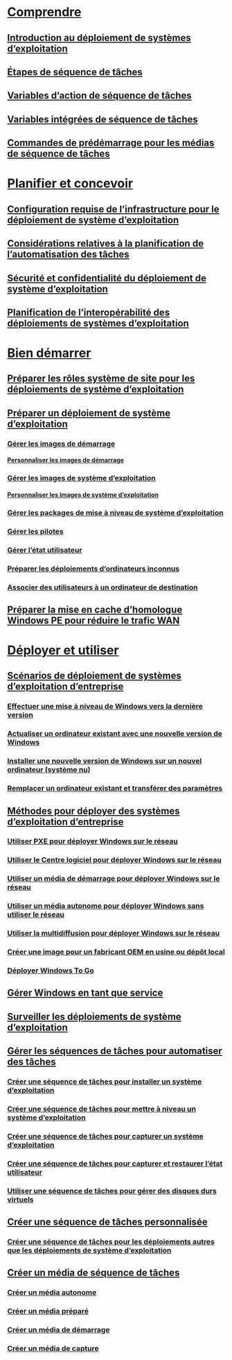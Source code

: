 # [Comprendre](understand/introduction-to-operating-system-deployment.md)
## [Introduction au déploiement de systèmes d’exploitation](understand/introduction-to-operating-system-deployment.md)
## [Étapes de séquence de tâches](understand/task-sequence-steps.md)
## [Variables d’action de séquence de tâches](understand/task-sequence-action-variables.md)
## [Variables intégrées de séquence de tâches](understand/task-sequence-built-in-variables.md)
## [Commandes de prédémarrage pour les médias de séquence de tâches](understand/prestart-commands-for-task-sequence-media.md)

# [Planifier et concevoir](plan-design/infrastructure-requirements-for-operating-system-deployment.md)
## [Configuration requise de l’infrastructure pour le déploiement de système d’exploitation](plan-design/infrastructure-requirements-for-operating-system-deployment.md)
## [Considérations relatives à la planification de l’automatisation des tâches](plan-design/planning-considerations-for-automating-tasks.md)
## [Sécurité et confidentialité du déploiement de système d’exploitation](plan-design/security-and-privacy-for-operating-system-deployment.md)
## [Planification de l’interopérabilité des déploiements de systèmes d’exploitation](plan-design/planning-for-operating-system-deployment-interoperability.md)

# [Bien démarrer](get-started/prepare-site-system-roles-for-operating-system-deployments.md)
## [Préparer les rôles système de site pour les déploiements de système d’exploitation](get-started/prepare-site-system-roles-for-operating-system-deployments.md)
## [Préparer un déploiement de système d’exploitation](get-started/prepare-for-operating-system-deployment.md)
### [Gérer les images de démarrage](get-started/manage-boot-images.md)
#### [Personnaliser les images de démarrage](get-started/customize-boot-images.md)

### [Gérer les images de système d’exploitation](get-started/manage-operating-system-images.md)
#### [Personnaliser les images de système d’exploitation](get-started/customize-operating-system-images.md)

### [Gérer les packages de mise à niveau de système d’exploitation](get-started/manage-operating-system-upgrade-packages.md)
### [Gérer les pilotes](get-started/manage-drivers.md)
### [Gérer l’état utilisateur](get-started/manage-user-state.md)
### [Préparer les déploiements d’ordinateurs inconnus](get-started/prepare-for-unknown-computer-deployments.md)
### [Associer des utilisateurs à un ordinateur de destination](get-started/associate-users-with-a-destination-computer.md)

## [Préparer la mise en cache d’homologue Windows PE pour réduire le trafic WAN](get-started/prepare-windows-pe-peer-cache-to-reduce-wan-traffic.md)

# [Déployer et utiliser](deploy-use/scenarios-to-deploy-enterprise-operating-systems.md)
## [Scénarios de déploiement de systèmes d’exploitation d’entreprise](deploy-use/scenarios-to-deploy-enterprise-operating-systems.md)
### [Effectuer une mise à niveau de Windows vers la dernière version](deploy-use/upgrade-windows-to-the-latest-version.md)
### [Actualiser un ordinateur existant avec une nouvelle version de Windows](deploy-use/refresh-an-existing-computer-with-a-new-version-of-windows.md)
### [Installer une nouvelle version de Windows sur un nouvel ordinateur (système nu)](deploy-use/install-new-windows-version-new-computer-bare-metal.md)
### [Remplacer un ordinateur existant et transférer des paramètres](deploy-use/replace-an-existing-computer-and-transfer-settings.md)

## [Méthodes pour déployer des systèmes d’exploitation d’entreprise](deploy-use/methods-to-deploy-enterprise-operating-systems.md)
### [Utiliser PXE pour déployer Windows sur le réseau](deploy-use/use-pxe-to-deploy-windows-over-the-network.md)
### [Utiliser le Centre logiciel pour déployer Windows sur le réseau](deploy-use/use-software-center-to-deploy-windows-over-the-network.md)
### [Utiliser un média de démarrage pour déployer Windows sur le réseau](deploy-use/use-bootable-media-to-deploy-windows-over-the-network.md)
### [Utiliser un média autonome pour déployer Windows sans utiliser le réseau](deploy-use/use-stand-alone-media-to-deploy-windows-without-using-the-network.md)
### [Utiliser la multidiffusion pour déployer Windows sur le réseau](deploy-use/use-multicast-to-deploy-windows-over-the-network.md)
### [Créer une image pour un fabricant OEM en usine ou dépôt local](deploy-use/create-an-image-for-an-oem-in-factory-or-a-local-depot.md)
### [Déployer Windows To Go](deploy-use/deploy-windows-to-go.md)

## [Gérer Windows en tant que service](deploy-use/manage-windows-as-a-service.md)
## [Surveiller les déploiements de système d’exploitation](deploy-use/monitor-operating-system-deployments.md)

## [Gérer les séquences de tâches pour automatiser des tâches](deploy-use/manage-task-sequences-to-automate-tasks.md)
### [Créer une séquence de tâches pour installer un système d’exploitation](deploy-use/create-a-task-sequence-to-install-an-operating-system.md)
### [Créer une séquence de tâches pour mettre à niveau un système d’exploitation](deploy-use/create-a-task-sequence-to-upgrade-an-operating-system.md)
### [Créer une séquence de tâches pour capturer un système d’exploitation](deploy-use/create-a-task-sequence-to-capture-an-operating-system.md)
### [Créer une séquence de tâches pour capturer et restaurer l’état utilisateur](deploy-use/create-a-task-sequence-to-capture-and-restore-user-state.md)
### [Utiliser une séquence de tâches pour gérer des disques durs virtuels](deploy-use/use-a-task-sequence-to-manage-virtual-hard-disks.md)

## [Créer une séquence de tâches personnalisée](deploy-use/create-a-custom-task-sequence.md)
### [Créer une séquence de tâches pour les déploiements autres que les déploiements de système d’exploitation](deploy-use/create-a-task-sequence-for-non-operating-system-deployments.md)

## [Créer un média de séquence de tâches](deploy-use/create-task-sequence-media.md)
### [Créer un média autonome](deploy-use/create-stand-alone-media.md)
### [Créer un média préparé](deploy-use/create-prestaged-media.md)
### [Créer un média de démarrage](deploy-use/create-bootable-media.md)
### [Créer un média de capture](deploy-use/create-capture-media.md)


<!--HONumber=Nov16_HO1-->


